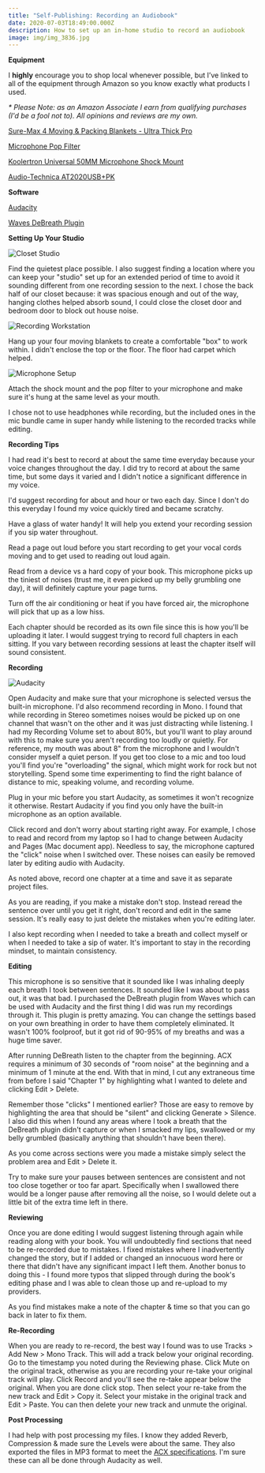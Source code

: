 ```yaml
---
title: "Self-Publishing: Recording an Audiobook"
date: 2020-07-03T18:49:00.000Z
description: How to set up an in-home studio to record an audiobook
image: img/img_3836.jpg
---
```

**Equipment**

I **highly** encourage you to shop local whenever possible, but I’ve linked to all of the equipment through Amazon so you know exactly what products I used.

*\* Please Note: as an Amazon Associate I earn from qualifying purchases (I'd be a fool not to). All opinions and reviews are my own.*

[Sure-Max 4 Moving & Packing Blankets - Ultra Thick Pro](https://amzn.to/2C59Kpg)

[Microphone Pop Filter](https://amzn.to/2ZD4y4j)

[Koolertron Universal 50MM Microphone Shock Mount](https://amzn.to/3imWkWB)

[Audio-Technica AT2020USB+PK](https://amzn.to/3gB1SLx)

**Software**

[Audacity](https://www.audacityteam.org/)

[Waves DeBreath Plugin](https://www.waves.com/plugins/debreath#removing-vocal-breaths-with-debreath)

**Setting Up Your Studio**

![Closet Studio](img/img_2483.jpg "Closet Studio")

Find the quietest place possible. I also suggest finding a location where you can keep your "studio" set up for an extended period of time to avoid it sounding different from one recording session to the next. I chose the back half of our closet because: it was spacious enough and out of the way, hanging clothes helped absorb sound, I could close the closet door and bedroom door to block out house noise.

![Recording Workstation](img/img_2009.jpg "Recording Workstation")

Hang up your four moving blankets to create a comfortable "box" to work within. I didn't enclose the top or the floor.  The floor had carpet which helped.

![Microphone Setup](img/img_7202.jpg "Microphone Setup")

Attach the shock mount and the pop filter to your microphone and make sure it's hung at the same level as your mouth.

I chose not to use headphones while recording, but the included ones in the mic bundle came in super handy while listening to the recorded tracks while editing.

**Recording Tips**

I had read it's best to record at about the same time everyday because your voice changes throughout the day. I did try to record at about the same time, but some days it varied and I didn't notice a significant difference in my voice.

I'd suggest recording for about and hour or two each day. Since I don't do this everyday I found my voice quickly tired and became scratchy.

Have a glass of water handy! It will help you extend your recording session if you sip water throughout.

Read a page out loud before you start recording to get your vocal cords moving and to get used to reading out loud again.

Read from a device vs a hard copy of your book. This microphone picks up the tiniest of noises (trust me, it even picked up my belly grumbling one day), it will definitely capture your page turns.

Turn off the air conditioning or heat if you have forced air, the microphone will pick that up as a low hiss.

Each chapter should be recorded as its own file since this is how you'll be uploading it later. I would suggest trying to record full chapters in each sitting. If you vary between recording sessions at least the chapter itself will sound consistent.

**Recording**

![Audacity](img/aucacity_2.png "Audacity")

Open Audacity and make sure that your microphone is selected versus the built-in microphone. I'd also recommend recording in Mono. I found that while recording in Stereo sometimes noises would be picked up on one channel that wasn't on the other and it was just distracting while listening. I had my Recording Volume set to about 80%, but you'll want to play around with this to make sure you aren't recording too loudly or quietly. For reference, my mouth was about 8" from the microphone and I wouldn't consider myself a quiet person.  If you get too close to a mic and too loud you'll find you're "overloading" the signal, which might work for rock but not storytelling.  Spend some time experimenting to find the right balance of distance to mic, speaking volume, and recording volume.

Plug in your mic before you start Audacity, as sometimes it won't recognize it otherwise.  Restart Audacity if you find you only have the built-in microphone as an option available.

Click record and don't worry about starting right away. For example, I chose to read and record from my laptop so I had to change between Audacity and Pages (Mac document app). Needless to say, the microphone captured the "click" noise when I switched over. These noises can easily be removed later by editing audio with Audacity.

As noted above, record one chapter at a time and save it as separate project files.

As you are reading, if you make a mistake don't stop. Instead reread the sentence over until you get it right, don't record and edit in the same session. It's really easy to just delete the mistakes when you're editing later.

I also kept recording when I needed to take a breath and collect myself or when I needed to take a sip of water. It's important to stay in the recording mindset, to maintain consistency.

**Editing**

This microphone is so sensitive that it sounded like I was inhaling deeply each breath I took between sentences. It sounded like I was about to pass out, it was that bad. I purchased the DeBreath plugin from Waves which can be used with Audacity and the first thing I did was run my recordings through it. This plugin is pretty amazing. You can change the settings based on your own breathing in order to have them completely eliminated. It wasn't 100% foolproof, but it got rid of 90-95% of my breaths and was a huge time saver.

After running DeBreath listen to the chapter from the beginning. ACX requires a minimum of 30 seconds of "room noise" at the beginning and a minimum of 1 minute at the end. With that in mind, I cut any extraneous time from before I said "Chapter 1" by highlighting what I wanted to delete and clicking Edit > Delete.

Remember those "clicks" I mentioned earlier? Those are easy to remove by highlighting the area that should be "silent" and clicking Generate > Silence. I also did this when I found any areas where I took a breath that the DeBreath plugin didn't capture or when I smacked my lips, swallowed or my belly grumbled (basically anything that shouldn't have been there).

As you come across sections were you made a mistake simply select the problem area and Edit > Delete it.

Try to make sure your pauses between sentences are consistent and not too close together or too far apart. Specifically when I swallowed there would be a longer pause after removing all the noise, so I would delete out a little bit of the extra time left in there.

**Reviewing**

Once you are done editing I would suggest listening through again while reading along with your book. You will undoubtedly find sections that need to be re-recorded due to mistakes. I fixed mistakes where I inadvertently changed the story, but if I added or changed an innocuous word here or there that didn't have any significant impact I left them. Another bonus to doing this - I found more typos that slipped through during the book's editing phase and I was able to clean those up and re-upload to my providers.

As you find mistakes make a note of the chapter & time so that you can go back in later to fix them.

**Re-Recording**

When you are ready to re-record, the best way I found was to use Tracks > Add New > Mono Track. This will add a track below your original recording. Go to the timestamp you noted during the Reviewing phase. Click Mute on the original track, otherwise as you are recording your re-take your original track will play. Click Record and you'll see the re-take appear below the original. When you are done click stop. Then select your re-take from the new track and Edit > Copy it. Select your mistake in the original track and Edit > Paste. You can then delete your new track and unmute the original.

**Post Processing**

I had help with post processing my files. I know they added Reverb, Compression & made sure the Levels were about the same. They also exported the files in MP3 format to meet the [ACX specifications](https://www.acx.com/help/acx-audio-submission-requirements/201456300). I'm sure these can all be done through Audacity as well.